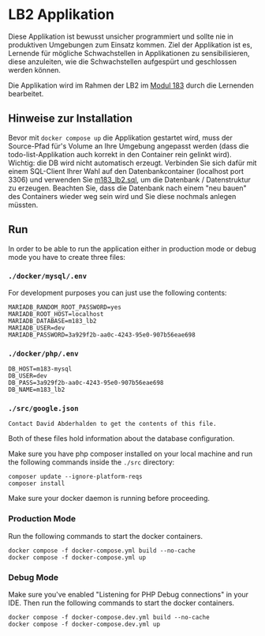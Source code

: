 # LB2 Applikation
Diese Applikation ist bewusst unsicher programmiert und sollte nie in produktiven Umgebungen zum Einsatz kommen. Ziel der Applikation ist es, Lernende für mögliche Schwachstellen in Applikationen zu sensibilisieren, diese anzuleiten, wie die Schwachstellen aufgespürt und geschlossen werden können.

Die Applikation wird im Rahmen der LB2 im [Modul 183](https://gitlab.com/ch-tbz-it/Stud/m183/m183) durch die Lernenden bearbeitet.

## Hinweise zur Installation
Bevor mit `docker compose up` die Applikation gestartet wird, muss der Source-Pfad für's Volume an Ihre Umgebung angepasst werden (dass die todo-list-Applikation auch korrekt in den Container rein gelinkt wird). Wichtig: die DB wird nicht automatisch erzeugt. Verbinden Sie sich dafür mit einem SQL-Client Ihrer Wahl auf den Datenbankcontainer (localhost port 3306) und verwenden Sie [m183_lb2.sql](src/m183_lb2.sql), um die Datenbank / Datenstruktur zu erzeugen. Beachten Sie, dass die Datenbank nach einem "neu bauen" des Containers wieder weg sein wird und Sie diese nochmals anlegen müssten.

## Run
In order to be able to run the application either in production mode or debug mode you have to create three files:

### `./docker/mysql/.env`

For development purposes you can just use the following contents:

```
MARIADB_RANDOM_ROOT_PASSWORD=yes
MARIADB_ROOT_HOST=localhost
MARIADB_DATABASE=m183_lb2
MARIADB_USER=dev
MARIADB_PASSWORD=3a929f2b-aa0c-4243-95e0-907b56eae698
```

### `./docker/php/.env`

```
DB_HOST=m183-mysql
DB_USER=dev
DB_PASS=3a929f2b-aa0c-4243-95e0-907b56eae698
DB_NAME=m183_lb2
```

### `./src/google.json`
```
Contact David Abderhalden to get the contents of this file.
```

Both of these files hold information about the database configuration. 

Make sure you have php composer installed on your local machine and run the following commands inside the `./src` directory:
```
composer update --ignore-platform-reqs
composer install
```

Make sure your docker daemon is running before proceeding.

### Production Mode

Run the following commands to start the docker containers.

```
docker compose -f docker-compose.yml build --no-cache
docker compose -f docker-compose.yml up
```

### Debug Mode

Make sure you've enabled "Listening for PHP Debug connections" in your IDE. 
Then run the following commands to start the docker containers.

```
docker compose -f docker-compose.dev.yml build --no-cache
docker compose -f docker-compose.dev.yml up
```